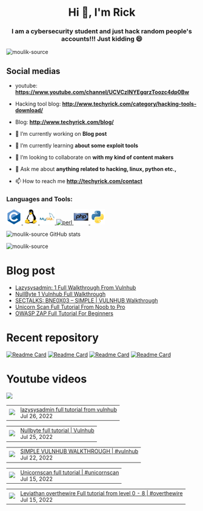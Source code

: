 <h1 align="center">Hi 👋, I'm Rick</h1>
<h3 align="center">I am a cybersecurity student and just hack random people's accounts!!! Just kidding 😄</h3>

<p align="left"> <img src="https://komarev.com/ghpvc/?username=moulik-source&label=Profile%20views&color=0e75b6&style=flat" alt="moulik-source" /> </p> 

## Social medias
- youtube: **https://www.youtube.com/channel/UCVCzINYEgqrzToozc4dp0Bw**
- Hacking tool blog: **http://www.techyrick.com/category/hacking-tools-download/**
- Blog: **http://www.techyrick.com/blog/**

- 🔭 I’m currently working on **Blog post**

- 🌱 I’m currently learning **about some exploit tools**

- 👯 I’m looking to collaborate on **with my kind of content makers**

- 💬 Ask me about **anything related to hacking, linux, python etc.,**

- 📫 How to reach me **http://techyrick.com/contact**


<h3 align="left">Languages and Tools:</h3>
<p align="left"> <a href="https://www.cprogramming.com/" target="_blank"> <img src="https://raw.githubusercontent.com/devicons/devicon/master/icons/c/c-original.svg" alt="c" width="40" height="40"/> </a> <a href="https://www.linux.org/" target="_blank"> <img src="https://raw.githubusercontent.com/devicons/devicon/master/icons/linux/linux-original.svg" alt="linux" width="40" height="40"/> </a> <a href="https://www.mysql.com/" target="_blank"> <img src="https://raw.githubusercontent.com/devicons/devicon/master/icons/mysql/mysql-original-wordmark.svg" alt="mysql" width="40" height="40"/> </a> <a href="https://www.perl.org/" target="_blank"> <img src="https://api.iconify.design/logos-perl.svg" alt="perl" width="40" height="40"/> </a> <a href="https://www.php.net" target="_blank"> <img src="https://raw.githubusercontent.com/devicons/devicon/master/icons/php/php-original.svg" alt="php" width="40" height="40"/> </a> <a href="https://www.python.org" target="_blank"> <img src="https://raw.githubusercontent.com/devicons/devicon/master/icons/python/python-original.svg" alt="python" width="40" height="40"/> </a> </p>



![moulik-source GitHub stats](https://github-readme-stats.vercel.app/api?username=moulik-source&show_icons=true&theme=vision-friendly-dark)

<p><img align="center" src="https://github-readme-streak-stats.herokuapp.com/?user=moulik-source&theme=vision-friendly-dark" alt="moulik-source" /></p>

# Blog post
<!-- BLOG-POST-LIST:START -->
- [Lazysysadmin: 1 Full Walkthrough From Vulnhub](https://techyrick.com/lazysysadmin-1-full-walkthrough-vulnhub/)
- [NullByte 1 Vulnhub Full Walkthrough](https://techyrick.com/nullbyte-1-vulnhub-full-walkthrough/)
- [SECTALKS: BNE0X03 – SIMPLE | VULNHUB Walkthrough](https://techyrick.com/sectalks-bne0x03-simple-vulnhub-walkthrough/)
- [Unicorn Scan Full Tutorial From Noob to Pro](https://techyrick.com/unicorn-scan-full-tutorial-from-noob-to-pro/)
- [OWASP ZAP Full Tutorial For Beginners](https://techyrick.com/owasp-zap-full-tutorial-for-beginners/)
<!-- BLOG-POST-LIST:END -->

# Recent repository 

[![Readme Card](https://github-readme-stats.vercel.app/api/pin/?username=moulik-source&repo=ddos&theme=outrun)](https://github.com/moulik-source/ddos) 
[![Readme Card](https://github-readme-stats.vercel.app/api/pin/?username=moulik-source&repo=port-scan&theme=outrun)](https://github.com/moulik-source/port-scan)
[![Readme Card](https://github-readme-stats.vercel.app/api/pin/?username=moulik-source&repo=moulik-source&theme=outrun)](https://github.com/moulik-source/moulik-source)
[![Readme Card](https://github-readme-stats.vercel.app/api/pin/?username=moulik-source&repo=hashmo&theme=outrun)](https://github.com/moulik-source/hashmo)

# Youtube videos

[<img src="https://img.shields.io/badge/-Subscribe-red?style=for-the-badge&logo=youtube&logoColor=white"/>](https://www.youtube.com/channel/UCVCzINYEgqrzToozc4dp0Bw?sub_confirmation=1)

<!-- YOUTUBE:START --><table><tr><td><a href="https://www.youtube.com/watch?v=daO7bYYq7qk"><img width="140px" src="https://i.ytimg.com/vi/daO7bYYq7qk/mqdefault.jpg"></a></td>
<td><a href="https://www.youtube.com/watch?v=daO7bYYq7qk">lazysysadmin full tutorial from vulnhub</a><br/>Jul 26, 2022</td></tr></table>
<table><tr><td><a href="https://www.youtube.com/watch?v=KjqVoAUSmfM"><img width="140px" src="https://i.ytimg.com/vi/KjqVoAUSmfM/mqdefault.jpg"></a></td>
<td><a href="https://www.youtube.com/watch?v=KjqVoAUSmfM">Nullbyte full tutorial | Vulnhub</a><br/>Jul 25, 2022</td></tr></table>
<table><tr><td><a href="https://www.youtube.com/watch?v=TNrm9wLXUxE"><img width="140px" src="https://i.ytimg.com/vi/TNrm9wLXUxE/mqdefault.jpg"></a></td>
<td><a href="https://www.youtube.com/watch?v=TNrm9wLXUxE">SIMPLE VULNHUB WALKTHROUGH | #vulnhub</a><br/>Jul 22, 2022</td></tr></table>
<table><tr><td><a href="https://www.youtube.com/watch?v=jGv-Tqzj8Tc"><img width="140px" src="https://i.ytimg.com/vi/jGv-Tqzj8Tc/mqdefault.jpg"></a></td>
<td><a href="https://www.youtube.com/watch?v=jGv-Tqzj8Tc">Unicornscan full tutorial | #unicornscan</a><br/>Jul 15, 2022</td></tr></table>
<table><tr><td><a href="https://www.youtube.com/watch?v=4VhTsaMdsTI"><img width="140px" src="https://i.ytimg.com/vi/4VhTsaMdsTI/mqdefault.jpg"></a></td>
<td><a href="https://www.youtube.com/watch?v=4VhTsaMdsTI">Leviathan overthewire Full tutorial from level 0 - 8 | #overthewire</a><br/>Jul 15, 2022</td></tr></table>
<!-- YOUTUBE:END -->

